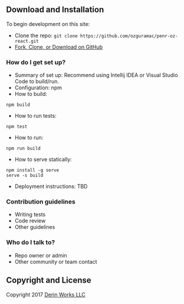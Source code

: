 ## Download and Installation

To begin development on this site:
* Clone the repo: `git clone https://github.com/ozguramac/penr-oz-react.git`
* [Fork, Clone, or Download on GitHub](https://github.com/ozguramac/penr-oz-react)

### How do I get set up? ###

* Summary of set up: Recommend using Intellij IDEA or Visual Studio Code to build/run.
* Configuration: npm
* How to build: 
```
npm build
```
* How to run tests: 
```
npm test
```
* How to run: 
```
npm run build
```
* How to serve statically: 
```
npm install -g serve
serve -s build
```
* Deployment instructions: TBD

### Contribution guidelines ###

* Writing tests
* Code review
* Other guidelines

### Who do I talk to? ###

* Repo owner or admin
* Other community or team contact

## Copyright and License

Copyright 2017 [Derin Works LLC](http://www.derinworksllc.com)
